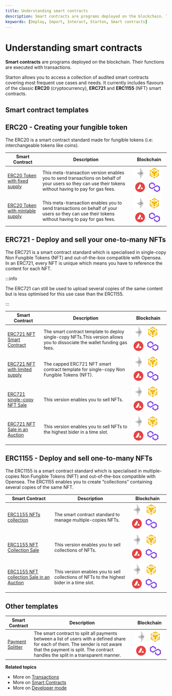 ```yaml
---
title: Understanding smart contracts
description: Smart contracts are programs deployed on the blockchain. Their functions are executed with transactions. Learn more about smart contracts with Starton.
keywords: [Deploy, Import, Interact, Starton, Smart contracts]
---
```


# Understanding smart contracts

**Smart contracts** are programs deployed on the blockchain. Their functions are executed with transactions.

Starton allows you to access a collection of audited smart contracts covering most frequent use cases and needs.
It currently includes flavours of the classic **ERC20** (cryptocurrency), **ERC721** and **ERC1155** (NFT) smart contracts.

[comment]: <(We plan to include staking and multisig contracts in the near future and to have  the biggest smart contract library in the long run.)>

## Smart contract templates

## ERC20 - Creating your fungible token

The ERC20 is a smart contract standard made for fungible tokens (i.e: interchangeable tokens like coins).

|Smart Contract|Description|Blockchain|
|---|---|-|
|[ERC20 Token with fixed supply](/Smart-contract/ERC20-fixed-Meta.md)| This meta-transaction version enables you to send transactions on behalf of your users so they can use their tokens without having to pay for gas fees.|![Ethereum logo](src/Ethereum.png) ![Bnb chain logo](src/bnb_chain.png) ![Avalanche logo](src/Avalanche.png) ![Matic logo](src/Matic.png)|
|[ERC20 Token with mintable supply](/Smart-contract/ERC20-mintable-Meta.md)| This meta-transaction enables you to send transactions on behalf of your users so they can use their tokens without having to pay for gas fees.|![Ethereum logo](src/Ethereum.png) ![Bnb chain logo](src/bnb_chain.png) ![Avalanche logo](src/Avalanche.png) ![Matic logo](src/Matic.png)|


## ERC721 - Deploy and sell your one-to-many NFTs

The ERC721 is a smart contract standard which is specialised in single-copy Non Fungible Tokens (NFT) and out-of-the-box compatible with Opensea.
In an ERC721, every NFT is unique which means you have to reference the content for each NFT.

:::info

The ERC721 can still be used to upload several copies of the same content but is less optimised for this use case than the ERC1155.

:::

|Smart Contract|Description|Blockchain|
|---|----|-|
|[ERC721 NFT Smart Contract](/Smart-contract/ERC721-Meta.md)|The smart contract template to deploy single-copy NFTs.This version allows you to dissociate the wallet funding gas fees.|![Ethereum logo](src/Ethereum.png) ![Bnb chain logo](src/bnb_chain.png) ![Avalanche logo](src/Avalanche.png) ![Matic logo](src/Matic.png)|
|[ERC721 NFT with limited supply](/Smart-contract/ERC721-Capped.md)|The capped ERC721 NFT smart contract template for single-copy Non Fungible Tokens (NFT).|![Ethereum logo](src/Ethereum.png) ![Bnb chain logo](src/bnb_chain.png) ![Avalanche logo](src/Avalanche.png) ![Matic logo](src/Matic.png)|
|[ERC721 single-copy NFT Sale](/Smart-contract/ERC721-Sale.md)|This version enables you to sell NFTs.|![Ethereum logo](src/Ethereum.png) ![Bnb chain logo](src/bnb_chain.png) ![Avalanche logo](src/Avalanche.png) ![Matic logo](src/Matic.png)|
|[ERC721 NFT Sale in an Auction](/Smart-contract/ERC721-Auction-Sale.md)|This version enables you to sell NFTs to the highest bider in a time slot.|![Ethereum logo](src/Ethereum.png) ![Bnb chain logo](src/bnb_chain.png) ![Avalanche logo](src/Avalanche.png) ![Matic logo](src/Matic.png)|



## ERC1155 - Deploy and sell one-to-many NFTs

The ERC1155 is a smart contract standard which is specialised in multiple-copies Non Fungible Tokens (NFT) and out-of-the-box compatible with Opensea. The ERC1155 enables you to create “collections” containing several copies of the same NFT.


|Smart Contract|Description|Blockchain|
|---|----|-|
|[ERC1155 NFTs collection](/Smart-contract/ERC1155-Meta.md)|The smart contract standard to manage multiple-copies NFTs.|![Ethereum logo](src/Ethereum.png) ![Bnb chain logo](src/bnb_chain.png) ![Avalanche logo](src/Avalanche.png) ![Matic logo](src/Matic.png)|
|[ERC1155 NFT Collection Sale](/Smart-contract/ERC1155-Sale.md)|This version enables you to sell collections of NFTs.|![Ethereum logo](src/Ethereum.png) ![Bnb chain logo](src/bnb_chain.png) ![Avalanche logo](src/Avalanche.png) ![Matic logo](src/Matic.png)|
|[ERC1155 NFT collection Sale in an Auction](/Smart-contract/ERC1155-Auction.md)|This version enables you to sell collections of NFTs to the highest bider in a time slot. |![Ethereum logo](src/Ethereum.png) ![Bnb chain logo](src/bnb_chain.png) ![Avalanche logo](src/Avalanche.png) ![Matic logo](src/Matic.png)|

## Other templates

|Smart Contract|Description|Blockchain|
|---|----|-|
|[Payment Splitter](/Smart-contract/payment-splitter.md)|The smart contract to split all payments between a list of users with a defined share for each of them. The sender is not aware that the payment is split. The contract handles the split in a transparent manner. |![Ethereum logo](src/Ethereum.png) ![Bnb chain logo](src/bnb_chain.png) ![Avalanche logo](src/Avalanche.png) ![Matic logo](src/Matic.png)|





**Related topics**

- More on [Transactions](/Transactions/creating-a-transaction.mdx)
- More on [Smart Contracts](/Smart-contract/understanding-smart-contracts.md)
- More on [Developer mode](/Developer/Discovering-coding-interface.md)
